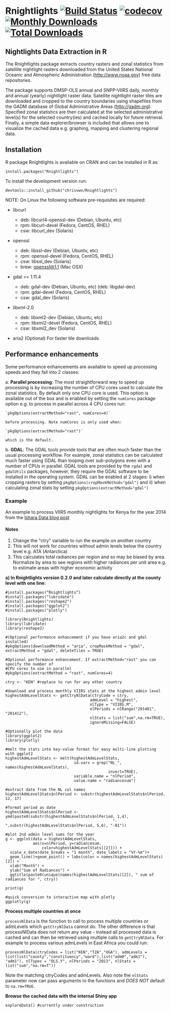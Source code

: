 # Rnightlights [![Build Status](https://travis-ci.org/chrisvwn/Rnightlights.svg?branch=master)](https://travis-ci.org/chrisvwn/Rnightlights) [![codecov](https://codecov.io/gh/chrisvwn/Rnightlights/branch/master/graph/badge.svg)](https://codecov.io/gh/chrisvwn/Rnightlights) [![Monthly Downloads](http://cranlogs.r-pkg.org/badges/Rnightlights)](http://cranlogs.r-pkg.org/badges/Rnightlights) [![Total Downloads](http://cranlogs.r-pkg.org/badges/grand-total/Rnightlights)](http://cranlogs.r-pkg.org/badges/grand-total/Rnightlights)

## Nightlights Data Extraction in R

The Rnightlights package extracts country rasters and zonal statistics from satellite nightlight rasters downloaded from the United States National Oceanic and Atmospheric Administration (<http://www.noaa.gov>) free data repositories. 

The package supports DMSP-OLS annual and SNPP-VIIRS daily, monthly and annual (yearly) nightlight raster data. Satellite nightlight raster tiles are downloaded and cropped to the country boundaries using shapefiles from the GADM database of Global Administrative Areas (<http://gadm.org>). Specified zonal statistics are then calculated at the selected administrative level(s) for the selected country(ies) and cached locally for future retrieval. Finally, a simple data explorer/browser is included that allows one to visualize the cached data e.g. graphing, mapping and clustering regional data.

## Installation

R package Rnightlights is available on CRAN and can be installed in R as:

```
install.packages("Rnightlights")

```

To install the development version run:

```
devtools::install_github("chrisvwn/Rnightlights")

```

NOTE: On Linux the following software pre-requisites are required:

* libcurl
  * deb: libcurl4-openssl-dev (Debian, Ubuntu, etc)
  * rpm: libcurl-devel (Fedora, CentOS, RHEL)
  * csw: libcurl_dev (Solaris)
 
* openssl
  * deb: libssl-dev (Debian, Ubuntu, etc)
  * rpm: openssl-devel (Fedora, CentOS, RHEL)
  * csw: libssl_dev (Solaris)
  * brew: openssl@1.1 (Mac OSX)
 
* gdal >= 1.11.4
  * deb: gdal-dev (Debian, Ubuntu, etc) (deb: libgdal-dev)
  * rpm: gdal-devel (Fedora, CentOS, RHEL)
  * csw: gdal_dev (Solaris)

* libxml-2.0
  * deb: libxml2-dev (Debian, Ubuntu, etc)
  * rpm: libxml2-devel (Fedora, CentOS, RHEL)
  * csw: libxml2_dev (Solaris)

* aria2 (Optional) For faster tile downloads

## Performance enhancements
Some performance enhancements are available to speed up processing speeds and they fall into 2 classes:

a. **Parallel processing**: The most straightforward way to speed up processing is by increasing the number of CPU cores used to calculate the zonal statistics. By default only one CPU core is used. This option is available out of the box and is enabled by setting the `numCores` package option e.g. to process in parallel across 4 CPU cores run:

    `pkgOptions(extractMethod="rast", numCores=4)`

    before processing. Note numCores is only used when:

    `pkgOptions(extractMethod="rast")`

    which is the default.

b. **GDAL**: The GDAL tools provide tools that are often much faster than the usual processing workflow. For example, zonal statistics can be calculated much faster using GDAL than looping over sub-polygons even with a number of CPUs in parallel. GDAL tools are provided by the `rgdal` and `gdalUtils` packages, however, they require the GDAL software to be installed in the operating system. GDAL can be enabled at 2 stages:
    i)  when cropping rasters by setting `pkgOptions(cropMaskMethod="gdal")` and
    ii) when calculating zonal stats by setting `pkgOptions(extractMethod="gdal")`

### Example

An example to process VIIRS monthly nightlights for Kenya for the year 2014 from the
[Ishara Data blog post](http://isharadata.blogspot.co.ke/2017/09/rnightlights-satellite-nightlight-data.html)

#### Notes
1. Change the "ctry" variable to run the example on another country
2. This will not work for countries without admin levels below the country level e.g. ATA (Antarctica)
3. This calculates total radiances per region and so may be biased by area. Normalize by area to see 
        regions with higher radiances per unit area e.g. to estimate areas with higher economic activity

**a) In Rnightlights version 0.2.0 and later calculate directly at the county level with one line:**

```{r}
#install.packages(“Rnightlights”)
#install.packages("lubridate")
#install.packages("reshape2")
#install.packages("ggplot2")
#install.packages("plotly")

library(Rnightlights)
library(lubridate)
library(reshape2)

#(Optional performance enhancement if you have aria2c and gdal installed)
#pkgOptions(downloadMethod = "aria", cropMaskMethod = "gdal", extractMethod = "gdal", deleteTiles = TRUE)

#Optional performance enhancement. If extractMethod="rast" you can specify the number of
#CPU cores to use in parallel
#pkgOptions(extractMethod = "rast", numCores=4)

ctry <- "KEN" #replace to run for any other country

#download and process monthly VIIRS stats at the highest admin level
highestAdmLevelStats <- getCtryNlData(ctryCode = ctry, 
                                     admLevel = "highest",
                                     nlType = "VIIRS.M", 
                                     nlPeriods = nlRange("201401", "201412"), 
                                     nlStats = list("sum",na.rm=TRUE),
                                     ignoreMissing=FALSE)

#Optionally plot the data
library(ggplot2)
library(plotly)

#melt the stats into key-value format for easy multi-line plotting with ggplot2
highestAdmLevelStats <- melt(highestAdmLevelStats,
                              id.vars = grep("NL_", names(highestAdmLevelStats), 
                                             invert=TRUE), 
                              variable.name = "nlPeriod", 
                              value.name = "radiancesum")

#extract date from the NL col names
highestAdmLevelStats$nlPeriod <- substr(highestAdmLevelStats$nlPeriod, 12, 17)

#format period as date
highestAdmLevelStats$nlPeriod <- ymd(paste0(substr(highestAdmLevelStats$nlPeriod, 1,4), 
                                               "-",substr(highestAdmLevelStats$nlPeriod, 5,6), "-01"))

#plot 2nd admin level sums for the year
g <- ggplot(data = highestAdmLevelStats, 
            aes(x=nlPeriod, y=radiancesum, 
                color=highestAdmLevelStats[[2]])) +
  scale_x_date(date_breaks = "1 month", date_labels = "%Y-%m")+
  geom_line()+geom_point() + labs(color = names(highestAdmLevelStats)[2]) + 
  xlab("Month") + 
  ylab("Sum of Radiances") +
  ggtitle(paste0(unique(names(highestAdmLevelStats)[2]), " sum of radiances for ", ctry))

print(g)

#quick conversion to interactive map with plotly
ggplotly(g)

```

**Process multiple countries at once**

`processNlData` is the function to call to process multiple countries or admLevels which `getCtryNlData` cannot do. The other difference is that processNlData does not return any value - instead all processed data is cached and can then be retrieved using multiple calls to `getCtryNlData`. For example to process various admLevels in East Africa you could run:

```
processNlData(ctryCodes = list("KEN","TZA","UGA"), admLevels = list(list("county","constituency","ward"),list("adm0","adm1"), "adm1"), nlTypes = "OLS.Y", nlPeriods = "2013", nlStats = list("sum","na.rm=T"))
```

Note the matching ctryCodes and admLevels. Also note the `nlStats` parameter now can pass arguments to the functions and *DOES NOT* default to `na.rm=TRUE`.

**Browse the cached data with the internal Shiny app**

```
exploreData() #currently under construction

```